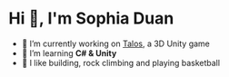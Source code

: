 <h1>Hi 👋, I'm Sophia Duan</h1>

- 🔭 I’m currently working on [Talos](https://github.com/sophiayduan/JUICY), a 3D Unity game
- 🌱 I’m learning **C# & Unity**
- 🥸 I like building, rock climbing and playing basketball


